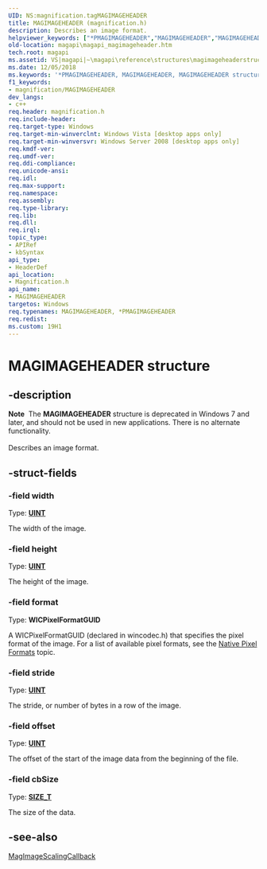 ```yaml
---
UID: NS:magnification.tagMAGIMAGEHEADER
title: MAGIMAGEHEADER (magnification.h)
description: Describes an image format.helpviewer_keywords: ["*PMAGIMAGEHEADER","MAGIMAGEHEADER","MAGIMAGEHEADER structure [Magnification API]","PMAGIMAGEHEADER","PMAGIMAGEHEADER structure pointer [Magnification API]","magapi.magapi_magimageheader","magapi_magimageheader","magnification/MAGIMAGEHEADER","magnification/PMAGIMAGEHEADER"]
old-location: magapi\magapi_magimageheader.htm
tech.root: magapi
ms.assetid: VS|magapi|~\magapi\reference\structures\magimageheaderstruct.htm
ms.date: 12/05/2018
ms.keywords: '*PMAGIMAGEHEADER, MAGIMAGEHEADER, MAGIMAGEHEADER structure [Magnification API], PMAGIMAGEHEADER, PMAGIMAGEHEADER structure pointer [Magnification API], magapi.magapi_magimageheader, magapi_magimageheader, magnification/MAGIMAGEHEADER, magnification/PMAGIMAGEHEADER'
f1_keywords:
- magnification/MAGIMAGEHEADER
dev_langs:
- c++
req.header: magnification.h
req.include-header: 
req.target-type: Windows
req.target-min-winverclnt: Windows Vista [desktop apps only]
req.target-min-winversvr: Windows Server 2008 [desktop apps only]
req.kmdf-ver: 
req.umdf-ver: 
req.ddi-compliance: 
req.unicode-ansi: 
req.idl: 
req.max-support: 
req.namespace: 
req.assembly: 
req.type-library: 
req.lib: 
req.dll: 
req.irql: 
topic_type:
- APIRef
- kbSyntax
api_type:
- HeaderDef
api_location:
- Magnification.h
api_name:
- MAGIMAGEHEADER
targetos: Windows
req.typenames: MAGIMAGEHEADER, *PMAGIMAGEHEADER
req.redist: 
ms.custom: 19H1
---
```


# MAGIMAGEHEADER structure


## -description


<div class="alert"><b>Note</b>  The <b>MAGIMAGEHEADER</b> structure is deprecated in Windows 7 and later, and should not be used in new applications.  There is no alternate functionality.</div><div> </div>Describes an image format.


## -struct-fields




### -field width

Type: <b><a href="https://docs.microsoft.com/windows/desktop/WinProg/windows-data-types">UINT</a></b>

The width of the image.


### -field height

Type: <b><a href="https://docs.microsoft.com/windows/desktop/WinProg/windows-data-types">UINT</a></b>

The height of the image.


### -field format

Type: <b>WICPixelFormatGUID</b>

A WICPixelFormatGUID (declared in wincodec.h) that specifies the pixel format of the image. For a list of available pixel formats, see the <a href="https://docs.microsoft.com/windows/desktop/wic/-wic-codec-native-pixel-formats">Native Pixel Formats</a> topic.



### -field stride

Type: <b><a href="https://docs.microsoft.com/windows/desktop/WinProg/windows-data-types">UINT</a></b>

The stride, or number of bytes in a row of the image.


### -field offset

Type: <b><a href="https://docs.microsoft.com/windows/desktop/WinProg/windows-data-types">UINT</a></b>

The offset of the start of the image data from the beginning of the file.


### -field cbSize

Type: <b><a href="https://docs.microsoft.com/windows/desktop/WinProg/windows-data-types">SIZE_T</a></b>

The size of the data.


## -see-also




<a href="https://docs.microsoft.com/previous-versions/windows/desktop/api/magnification/nc-magnification-magimagescalingcallback">MagImageScalingCallback</a>
 

 

